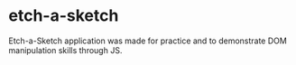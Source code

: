 # etch-a-sketch
Etch-a-Sketch application was made for practice and to demonstrate DOM manipulation skills through JS.
